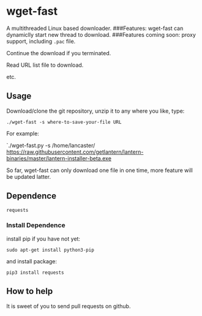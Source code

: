 # wget-fast
A multithreaded Linux based downloader.
###Features:
wget-fast can dynamiclly start new thread to download.
###Features coming soon:
proxy support, including `.pac` file.

Continue the download if you terminated.

Read URL list file to download.

etc.
## Usage
Download/clone the git repository, unzip it to any where you like, type:

`./wget-fast -s where-to-save-your-file URL`

For example:

`./wget-fast.py -s /home/lancaster/ https://raw.githubusercontent.com/getlantern/lantern-binaries/master/lantern-installer-beta.exe

So far, wget-fast can only download one file in one time, more feature will be updated latter.

## Dependence
`requests`
### Install Dependence
install pip if you have not yet:

`sudo apt-get install python3-pip`

and install package:

`pip3 install requests`
## How to help
It is sweet of you to send pull requests on github.